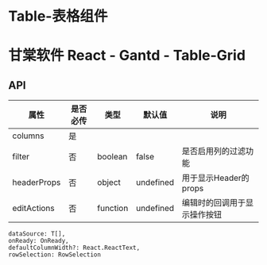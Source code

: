 # Table-表格组件

# 甘棠软件 React - Gantd - Table-Grid


## API

| 属性 | 是否必传 | 类型 | 默认值 | 说明 |
| --- | --- | --- | --- | --- |
|columns|是|
|filter|否|boolean|false|是否启用列的过滤功能|
|headerProps|否|object|undefined|用于显示Header的props|
|editActions|否|function|undefined|编辑时的回调用于显示操作按钮
    dataSource: T[],
    onReady: OnReady,
    defaultColumnWidth?: React.ReactText,
    rowSelection: RowSelection